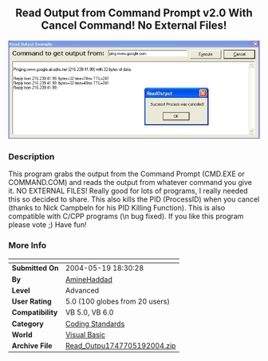 ﻿<div align="center">

## Read Output from Command Prompt v2\.0 With Cancel Command\! No External Files\!

<img src="PIC2004519183613863.JPG">
</div>

### Description

This program grabs the output from the Command Prompt (CMD.EXE or COMMAND.COM) and reads the output from whatever command you give it. NO EXTERNAL FILES! Really good for lots of programs, I really needed this so decided to share. This also kills the PID (ProcessID) when you cancel (thanks to Nick Campbeln for his PID Killing Function). This is also compatible with C/CPP programs (\n bug fixed). If you like this program please vote ;) Have fun!
 
### More Info
 


<span>             |<span>
---                |---
**Submitted On**   |2004-05-19 18:30:28
**By**             |[AmineHaddad](https://github.com/Planet-Source-Code/PSCIndex/blob/master/ByAuthor/aminehaddad.md)
**Level**          |Advanced
**User Rating**    |5.0 (100 globes from 20 users)
**Compatibility**  |VB 5\.0, VB 6\.0
**Category**       |[Coding Standards](https://github.com/Planet-Source-Code/PSCIndex/blob/master/ByCategory/coding-standards__1-43.md)
**World**          |[Visual Basic](https://github.com/Planet-Source-Code/PSCIndex/blob/master/ByWorld/visual-basic.md)
**Archive File**   |[Read\_Outpu1747705192004\.zip](https://github.com/Planet-Source-Code/aminehaddad-read-output-from-command-prompt-v2-0-with-cancel-command-no-external-files__1-53893/archive/master.zip)








